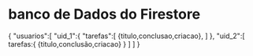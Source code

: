 # banco de Dados do Firestore
{
    "usuarios":[
        "uid_1":{
            "tarefas":[
                {titulo,conclusao,criacao},
            ]
        },
        "uid_2":[
            tarefas:{
                {titulo,conclusão,criacao}
            }
        ]
    ]
}
